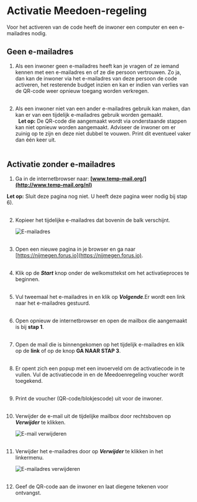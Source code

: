 # Activatie Meedoen-regeling

Voor het activeren van de code heeft de inwoner een computer en een e-mailadres nodig.

## Geen e-mailadres

1. Als een inwoner geen e-mailadres heeft kan je vragen of ze iemand kennen met een e-mailadres en of ze die persoon vertrouwen. Zo ja, dan kan de inwoner via het e-mailadres van deze persoon de code activeren, het resterende budget inzien en kan er indien van verlies van de QR-code weer opnieuw toegang worden verkregen.<br />&nbsp;

2. Als een inwoner niet van een ander e-mailadres gebruik kan maken, dan kan er van een tijdelijk e-mailadres gebruik worden gemaakt. <br />&nbsp;
  **Let op:** De QR-code die aangemaakt wordt via onderstaande stappen kan niet opnieuw worden aangemaakt. Adviseer de inwoner om er zuinig op te zijn en deze niet dubbel te vouwen. Print dit eventueel vaker dan één keer uit. <br />&nbsp;

## Activatie zonder e-mailadres

1. Ga in de internetbrowser naar: **[www.temp-mail.org/](http://www.temp-mail.org/nl)**

  **Let op:** Sluit deze pagina nog niet. U heeft deze pagina weer nodig bij stap 6).
  <br />&nbsp;

2. Kopieer het tijdelijke e-mailadres dat bovenin de balk verschijnt.

    <img src="https://raw.githubusercontent.com/teamforus/manuals/master/img/stips-temp-emailadres.png" alt="E-mailadres" style="max-width:500px">
    <br />&nbsp;

3. Open een nieuwe pagina in je browser en ga naar [https://nijmegen.forus.io](https://nijmegen.forus.io).
<br />&nbsp;

4. Klik op de **_Start_** knop onder de welkomsttekst om het activatieproces te beginnen.
<br />&nbsp;

5. Vul tweemaal het e-mailadres in en klik op **_Volgende_**.Er wordt een link naar het e-mailadres gestuurd.
<br />&nbsp;

6. Open opnieuw de internetbrowser en open de mailbox die aangemaakt is bij **stap 1**.
<br />&nbsp;

7. Open de mail die is binnengekomen op het tijdelijk e-mailadres en klik op de **link** of op de knop **GA NAAR STAP 3**.
<br />&nbsp;

8. Er opent zich een popup met een invoerveld om de activatiecode in te vullen. Vul de activatiecode in en de Meedoenregeling voucher wordt toegekend.
<br />&nbsp;

9. Print de voucher (QR-code/blokjescode) uit voor de inwoner.
<br />&nbsp;

10. Verwijder de e-mail uit de tijdelijke mailbox door rechtsboven op **_Verwijder_** te klikken.

    <img src="https://raw.githubusercontent.com/teamforus/manuals/master/img/stips-temp-mail-verwijderen.png" alt="E-mail verwijderen" style="max-width:500px">
    <br />&nbsp;

11. Verwijder het e-mailadres door op **_Verwijder_** te klikken in het linkermenu.

    <img src="https://raw.githubusercontent.com/teamforus/manuals/master/img/stips-temp-verwijder-emailadres.png" alt="E-mailadres verwijderen" style="max-width:500px">
    <br />&nbsp;

12. Geef de QR-code aan de inwoner en laat diegene tekenen voor ontvangst.
<br />&nbsp;
